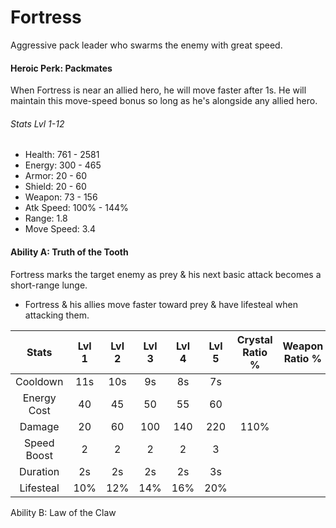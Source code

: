 # Fortress

Aggressive pack leader who swarms the enemy with great speed.

#### Heroic Perk: Packmates

When Fortress is near an allied hero, he will move faster after 1s. He will maintain this move-speed bonus so long as he's alongside any allied hero.

###### Stats Lvl 1-12

* Health: 761 - 2581
* Energy: 300 - 465
* Armor: 20 - 60
* Shield: 20 - 60
* Weapon: 73 - 156
* Atk Speed: 100% - 144%
* Range: 1.8
* Move Speed: 3.4

#### Ability A: Truth of the Tooth

Fortress marks the target enemy as prey & his next basic attack becomes a short-range lunge.

* Fortress & his allies move faster toward prey & have lifesteal when attacking them.

| Stats | Lvl 1 | Lvl 2 | Lvl 3 | Lvl 4 | Lvl 5 | Crystal      Ratio % | Weapon     Ratio % |
| :---: | :---: | :---: | :---: | :---: | :---: | :---: | :---: |
| Cooldown | 11s | 10s | 9s | 8s | 7s |  |  |
| Energy       Cost | 40 | 45 | 50 | 55 | 60 |  |  |
| Damage | 20 | 60 | 100 | 140 | 220 | 110% |  |
| Speed        Boost | 2 | 2 | 2 | 2 | 3 |  |  |
| Duration | 2s | 2s | 2s | 2s | 3s |  |  |
| Lifesteal | 10% | 12% | 14% | 16% | 20% |  |  |

Ability B: Law of the Claw



